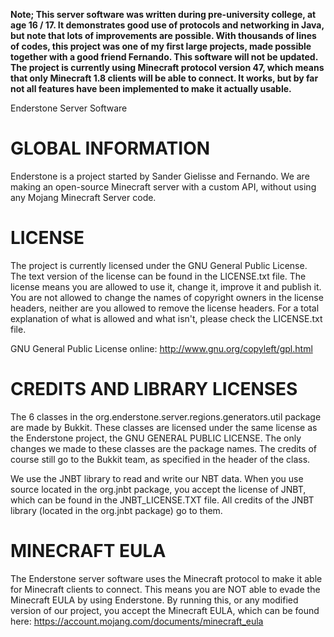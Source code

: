 **Note; This server software was written during pre-university college, at age 16 / 17. It demonstrates good use of protocols and networking in Java, but note that lots of improvements are possible. With thousands of lines of codes, this project was one of my first large projects, made possible together with a good friend Fernando. This software will not be updated. The project is currently using Minecraft protocol version 47, which means that only Minecraft 1.8 clients will be able to connect. It works, but by far not all features have been implemented to make it actually usable.**

Enderstone Server Software

GLOBAL INFORMATION
=========
Enderstone is a project started by Sander Gielisse and Fernando.
We are making an open-source Minecraft server with a custom API, without using any Mojang Minecraft Server code.

LICENSE
=========
The project is currently licensed under the GNU General Public License.
The text version of the license can be found in the LICENSE.txt file.
The license means you are allowed to use it, change it, improve it and publish it.
You are not allowed to change the names of copyright owners in the license headers, neither are you allowed to remove the license headers.
For a total explanation of what is allowed and what isn't, please check the LICENSE.txt file.

GNU General Public License online:
http://www.gnu.org/copyleft/gpl.html


CREDITS AND LIBRARY LICENSES
=========
The 6 classes in the org.enderstone.server.regions.generators.util package are made by Bukkit. These classes are licensed under the same license as the Enderstone project, the GNU GENERAL PUBLIC LICENSE.
The only changes we made to these classes are the package names. The credits of course still go to the Bukkit team, as specified in the header of the class.

We use the JNBT library to read and write our NBT data. When you use source located in the org.jnbt package, you accept the license of JNBT, which can be found in the JNBT_LICENSE.TXT file.
All credits of the JNBT library (located in the org.jnbt package) go to them.


MINECRAFT EULA
=========
The Enderstone server software uses the Minecraft protocol to make it able for Minecraft clients to connect. This means you are NOT able to evade the Minecraft EULA by using Enderstone.
By running this, or any modified version of our project, you accept the Minecraft EULA, which can be found here: https://account.mojang.com/documents/minecraft_eula
